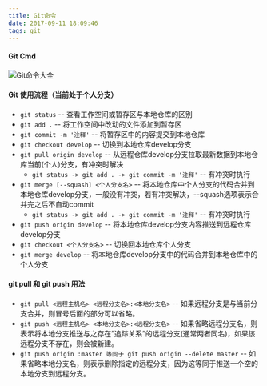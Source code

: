 ```yaml
---
title: Git命令
date: 2017-09-11 18:09:46
tags: git
---
```


#### Git Cmd

![Git命令大全](http://static.zybuluo.com/lainazy/0ht5u9haqg26dnclziixgrq3/git-cmd.jpeg)

#### Git 使用流程（当前处于个人分支）

- `git status` -- 查看工作空间或暂存区与本地仓库的区别
- `git add .` -- 将工作空间中改动的文件添加到暂存区
- `git commit -m '注释'` -- 将暂存区中的内容提交到本地仓库
- `git checkout develop` -- 切换到本地仓库develop分支
- `git pull origin develop` -- 从远程仓库develop分支拉取最新数据到本地仓库当前(个人)分支，有冲突时解决
  - `git status -> git add . -> git commit -m '注释'` -- 有冲突时执行
- `git merge [--squash] <个人分支名>` -- 将本地仓库中个人分支的代码合并到本地仓库develop分支，一般没有冲突，若有冲突解决，--squash选项表示合并完之后不自动commit
  - `git status -> git add . -> git commit -m '注释'` -- 有冲突时执行
- `git push origin develop` -- 将本地仓库develop分支内容推送到远程仓库develop分支
- `git checkout <个人分支名>` -- 切换回本地仓库个人分支
- `git merge develop` -- 将本地仓库develop分支中的代码合并到本地仓库中的个人分支

#### git pull 和 git push 用法

- `git pull <远程主机名> <远程分支名>:<本地分支名>` -- 如果远程分支是与当前分支合并，则冒号后面的部分可以省略。
- `git push <远程主机名> <本地分支名>:<远程分支名>` -- 如果省略远程分支名，则表示将本地分支推送与之存在”追踪关系”的远程分支(通常两者同名)，如果该远程分支不存在，则会被新建。
- `git push origin :master 等同于 git push origin --delete master` -- 如果省略本地分支名，则表示删除指定的远程分支，因为这等同于推送一个空的本地分支到远程分支。